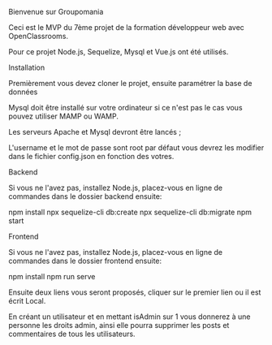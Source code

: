 Bienvenue sur Groupomania

Ceci est le MVP  du 7ème projet de la formation développeur web avec OpenClassrooms.

Pour ce projet Node.js, Sequelize, Mysql et Vue.js ont été utilisés.


Installation

Premièrement vous devez cloner le projet, ensuite paramétrer la base de données

Mysql doit être installé sur votre ordinateur si ce n'est pas le cas vous pouvez utiliser MAMP ou WAMP.

Les serveurs Apache et Mysql devront être lancés ;

L'username et le mot de passe sont root par défaut vous devrez les  modifier dans le fichier config.json en fonction des votres. 


Backend

Si vous ne l'avez pas, installez Node.js, placez-vous en ligne de commandes dans le dossier backend ensuite:

npm install
npx sequelize-cli db:create
npx sequelize-cli db:migrate
npm start

Frontend

Si vous ne l'avez pas, installez Node.js, placez-vous en ligne de commandes dans le dossier frontend ensuite:

npm install
npm run serve

Ensuite deux liens vous seront proposés, cliquer sur le premier lien ou il est écrit Local.

En créant un utilisateur et en mettant isAdmin sur 1 vous donnerez à une personne les droits admin, 
ainsi elle pourra supprimer les posts et commentaires de tous les utilisateurs.
